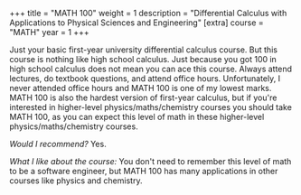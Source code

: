 +++
title = "MATH 100"
weight = 1
description = "Differential Calculus with Applications to Physical Sciences and Engineering"
[extra]
course = "MATH"
year = 1
+++

Just your basic first-year university differential calculus course. But this course is nothing like high school calculus. Just because you got 100 in high school calculus does not mean you can ace this course. Always attend lectures, do textbook questions, and attend office hours. Unfortunately, I never attended office hours and MATH 100 is one of my lowest marks. MATH 100 is also the hardest version of first-year calculus, but if you're interested in higher-level physics/maths/chemistry courses you should take MATH 100, as you can expect this level of math in these higher-level physics/maths/chemistry courses.

*Would I recommend?* Yes.

*What I like about the course:* You don't need to remember this level of math to be a software engineer, but MATH 100 has many applications in other courses like physics and chemistry. 